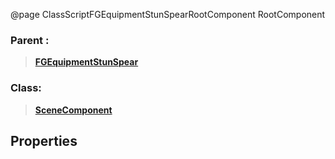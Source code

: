 @page ClassScriptFGEquipmentStunSpearRootComponent RootComponent
### Parent :
<b><a href="_class_script_f_g_equipment_stun_spear.html"><blockquote>FGEquipmentStunSpear</blockquote></a></b>
### Class:
<b><a href="_class_script_scene_component.html"><blockquote>SceneComponent</blockquote></a></b>
## Properties
